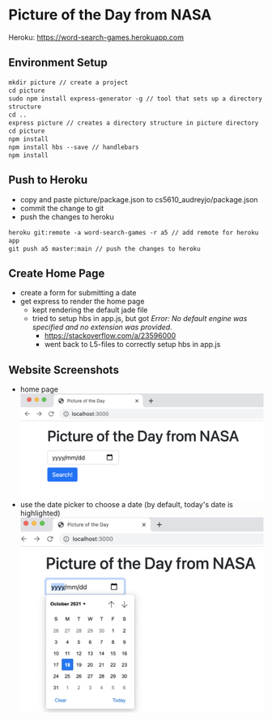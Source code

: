 # Picture of the Day from NASA

Heroku: https://word-search-games.herokuapp.com

## Environment Setup

```
mkdir picture // create a project
cd picture
sudo npm install express-generator -g // tool that sets up a directory structure
cd ..
express picture // creates a directory structure in picture directory
cd picture
npm install
npm install hbs --save // handlebars
npm install
```

## Push to Heroku

- copy and paste picture/package.json to cs5610_audreyjo/package.json
- commit the change to git
- push the changes to heroku

```
heroku git:remote -a word-search-games -r a5 // add remote for heroku app
git push a5 master:main // push the changes to heroku
```

## Create Home Page

- create a form for submitting a date
- get express to render the home page
  - kept rendering the default jade file
  - tried to setup hbs in app.js, but got
    _Error: No default engine was specified and no extension was provided._
    - https://stackoverflow.com/a/23596000
    - went back to L5-files to correctly setup hbs in app.js

## Website Screenshots

- home page
  ![picture of the home page](./public/images/index-screenshot.png)
- use the date picker to choose a date (by default, today's date is highlighted)
  ![picture of the home page with date picker](./public/images/date-picker.png)
